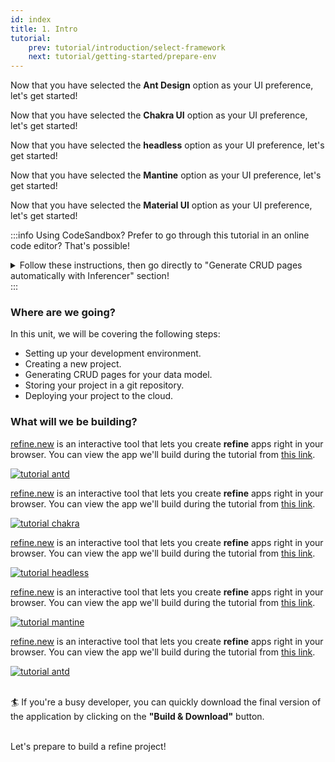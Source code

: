 ```yaml
---
id: index
title: 1. Intro
tutorial:
    prev: tutorial/introduction/select-framework
    next: tutorial/getting-started/prepare-env
---
```


<UIConditional is="antd">

Now that you have selected the **Ant Design** option as your UI preference, let's get started!

</UIConditional>

<UIConditional is="chakra-ui">

Now that you have selected the **Chakra UI** option as your UI preference, let's get started!

</UIConditional>

<UIConditional is="headless">

Now that you have selected the **headless** option as your UI preference, let's get started!

</UIConditional>

<UIConditional is="mantine">

Now that you have selected the **Mantine** option as your UI preference, let's get started!

</UIConditional>

<UIConditional is="mui">

Now that you have selected the **Material UI** option as your UI preference, let's get started!

</UIConditional>

:::info Using CodeSandbox?
Prefer to go through this tutorial in an online code editor? That's possible!

<details>

<summary>Follow these instructions, then go directly to "Generate CRUD pages automatically with Inferencer" section!</summary>

**Set up CodeSandBox**

<UIConditional is="antd">

1. Click [here](https://codesandbox.io/s/github/refinedev/refine/tree/master/examples/template-antd?file=src%2FApp.tsx) to open the Ant Design template.

</UIConditional>

<UIConditional is="chakra-ui">

1. Click [here](https://codesandbox.io/s/github/refinedev/refine/tree/master/examples/template-chakra-ui?file=src%2FApp.tsx) to open the Chakra UI template.

</UIConditional>

<UIConditional is="headless">

1. Click [here](https://codesandbox.io/s/github/refinedev/refine/tree/master/examples/template-headless?file=src%2FApp.tsx) to open the headless template.

</UIConditional>

<UIConditional is="mantine">

1. Click [here](https://codesandbox.io/s/github/refinedev/refine/tree/master/examples/template-mantine?file=src%2FApp.tsx) to open the Mantine template.

</UIConditional>

<UIConditional is="mui">

1. Click [here](https://codesandbox.io/s/github/refinedev/refine/tree/master/examples/template-material-ui?file=src%2FApp.tsx) to open the Material UI template.

</UIConditional>

2. Click “Sign in” on the top right to log in using your GitHub credentials.

3. In the upper right of the CodeSandBox editor window, click the "fork" button to fork the template (save to your own account dashboard).

<UIConditional is="antd">

4. After the project loads, you will see a live preview of the “refine-antd-boilerplate” starter.

</UIConditional>

<UIConditional is="chakra-ui">

4. After the project loads, you will see a live preview of the “refine-chakra-ui-boilerplate” starter.

</UIConditional>

<UIConditional is="headless">

4. After the project loads, you will see a live preview of the “refine-headless-boilerplate” starter.

</UIConditional>

<UIConditional is="mantine">

4. After the project loads, you will see a live preview of the “refine-mantine-boilerplate” starter.

</UIConditional>

<UIConditional is="mui">

4. After the project loads, you will see a live preview of the “refine-mui-boilerplate” starter.

</UIConditional>

**Make Changes**
<UIConditional is="antd">

In the files panel, click on `src/app.tsx` to open it. Afterwards, go to this part of the tutorial to learn how to make changes to this file: [Generate CRUD pages automatically with Inferencer](/docs/tutorial/getting-started/antd/generate-crud-pages/)

</UIConditional>

<UIConditional is="chakra-ui">

In the files panel, click on `src/app.tsx` to open it. Afterwards, go to this part of the tutorial to learn how to make changes to this file: [Generate CRUD pages automatically with Inferencer](/docs/tutorial/getting-started/chakra-ui/generate-crud-pages/)

</UIConditional>

<UIConditional is="headless">

In the files panel, click on `src/app.tsx` to open it. Afterwards, go to this part of the tutorial to learn how to make changes to this file: [Generate CRUD pages automatically with Inferencer](/docs/tutorial/getting-started/headless/generate-crud-pages/)
</UIConditional>

<UIConditional is="mantine">

In the file pane, you should see `src/app.tsx`. Click to open it, and follow [Generate CRUD pages automatically with Inferencer](/docs/tutorial/getting-started/mantine/generate-crud-pages/) to make a change to this file.

</UIConditional>

<UIConditional is="mui">

In the files panel, click on `src/app.tsx` to open it. Afterwards, go to this part of the tutorial to learn how to make changes to this file: [Generate CRUD pages automatically with Inferencer](/docs/tutorial/getting-started/mui/generate-crud-pages/)

</UIConditional>

**Create a GitHub Repository**

1. Press the "Connect Repository" button at the top of your list of files, enter a new name for your repository, and click "Create repo & push".

2. When you have changes to be commit to GitHub, a “Commit” button will appear at the top left of your workspace. Clicking on this will allow you to enter a commit message, and update your repository.

**What's next?**
<UIConditional is="antd">

Now you can navigate to [Generate CRUD pages automatically with Inferencer](/docs/tutorial/getting-started/antd/generate-crud-pages) to start building with **refine**!
</UIConditional>

<UIConditional is="chakra-ui">

Now you can navigate to [Generate CRUD pages automatically with Inferencer](/docs/tutorial/getting-started/chakra-ui/generate-crud-pages) to start building with **refine**!

</UIConditional>

<UIConditional is="headless">

Now you can navigate to [Generate CRUD pages automatically with Inferencer](/docs/tutorial/getting-started/headless/generate-crud-pages) to start building with **refine**!

</UIConditional>

<UIConditional is="mantine">

Now you can navigate to [Generate CRUD pages automatically with Inferencer](/docs/tutorial/getting-started/mantine/generate-crud-pages) to start building with **refine**!

</UIConditional>

<UIConditional is="mui">

Now you can navigate to [Generate CRUD pages automatically with Inferencer](/docs/tutorial/getting-started/mui/generate-crud-pages) to start building with **refine**!

</UIConditional>

</details>
:::

<h3>Where are we going?</h3>

In this unit, we will be covering the following steps:

-   Setting up your development environment.
-   Creating a new project.
-   Generating CRUD pages for your data model.
-   Storing your project in a git repository.
-   Deploying your project to the cloud.

<h3> What will we be building?</h3>

<UIConditional is="antd">

[refine.new](https://refine.new/) is an interactive tool that lets you create **refine** apps right in your browser. You can view the app we'll build during the tutorial from [this link](https://refine.new/preview/a4f6eb83-2dd7-453b-b26a-4d3f48eeb543).

 <div className="centered-image"  >
<a href="https://refine.new/preview/a4f6eb83-2dd7-453b-b26a-4d3f48eeb543">
  <img style={{alignSelf:"center"}}  src="https://refine.ams3.cdn.digitaloceanspaces.com/website/static/tutorial/antd-intro.png" alt="tutorial antd" />
  </a>
</div>

</UIConditional>

<UIConditional is="chakra-ui">

[refine.new](https://refine.new/) is an interactive tool that lets you create **refine** apps right in your browser. You can view the app we'll build during the tutorial from [this link](https://refine.new/preview/abc18685-8a6d-4511-aedd-860ca1b0b5a6).

 <div className="centered-image">
<a href="https://refine.new/preview/abc18685-8a6d-4511-aedd-860ca1b0b5a6">
  <img style={{alignSelf:"center"}}  src="https://refine.ams3.cdn.digitaloceanspaces.com/website/static/tutorial/chakra-intro.png" alt="tutorial chakra" />
  </a>
</div>
</UIConditional>

<UIConditional is="headless">

[refine.new](https://refine.new/) is an interactive tool that lets you create **refine** apps right in your browser. You can view the app we'll build during the tutorial from [this link](https://refine.new/preview/c8958d55-8995-4bb7-b91e-e5f924b53aa7).

 <div className="centered-image">
<a href="https://refine.new/preview/c8958d55-8995-4bb7-b91e-e5f924b53aa7">
  <img style={{alignSelf:"center"}}  src="https://refine.ams3.cdn.digitaloceanspaces.com/website/static/tutorial/headless-intro.png" alt="tutorial headless" />
  </a>
</div>

</UIConditional>

<UIConditional is="mantine">

[refine.new](https://refine.new/) is an interactive tool that lets you create **refine** apps right in your browser. You can view the app we'll build during the tutorial from [this link](https://refine.new/preview/3fd65b0d-534f-4a4b-89eb-c0a325cf6213).

 <div className="centered-image">
<a href="https://refine.new/preview/3fd65b0d-534f-4a4b-89eb-c0a325cf6213">
  <img style={{alignSelf:"center"}}  src="https://refine.ams3.cdn.digitaloceanspaces.com/website/static/tutorial/mantine-intro.png" alt="tutorial mantine" />
  </a>
</div>
</UIConditional>

<UIConditional is="mui">

[refine.new](https://refine.new/) is an interactive tool that lets you create **refine** apps right in your browser. You can view the app we'll build during the tutorial from [this link](https://refine.new/preview/9203fae6-02ef-4c77-a196-5532e953e29d).

 <div className="centered-image"  >
<a href="https://refine.new/preview/9203fae6-02ef-4c77-a196-5532e953e29d">
  <img style={{alignSelf:"center"}}  src="https://refine.ams3.cdn.digitaloceanspaces.com/website/static/tutorial/mui-intro.png" alt="tutorial antd" />

  </a>
</div>

</UIConditional>

<br/>

🏄 If you're a busy developer, you can quickly download the final version of the application by clicking on the **"Build & Download"** button.

<br/>

<Checklist>

<ChecklistItem id="getting-started">
Let's prepare to build a refine project!
</ChecklistItem>

</Checklist>

